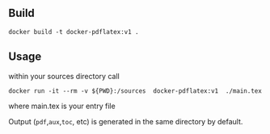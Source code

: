 ## Build

    docker build -t docker-pdflatex:v1 .

## Usage

within your sources directory call

    docker run -it --rm -v ${PWD}:/sources  docker-pdflatex:v1  ./main.tex

where main.tex is your entry file

Output (`pdf`,`aux`,`toc`, etc) is generated in the same directory by default.
